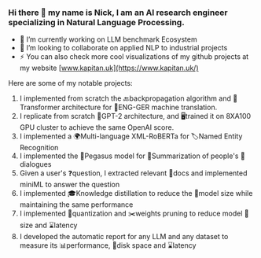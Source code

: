 ### Hi there 👋 my name is Nick, I am an AI research engineer specializing in Natural Language Processing.

- 🔭 I’m currently working on LLM benchmark Ecosystem
- 👯 I’m looking to collaborate on applied NLP to industrial projects
- ⚡ You can also check more cool visualizations  of my github projects at my website [www.kapitan.uk](https://www.kapitan.uk/)

Here are some of my notable projects:
1. I implemented from scratch the 🔙backpropagation algorithm and 🤖Transformer architecture for 🔄ENG-GER machine translation.
2. I replicate from scratch 📐GPT-2 architecture, and 🖥️trained it on 8XA100 GPU cluster to achieve the same OpenAI score.
3. I implemented a 🌍Multi-language XML-RoBERTa for 🏷️Named Entity Recognition
4. I implemented the 🐎Pegasus model for 📝Summarization of people's 💬dialogues
5. Given a user's ❓question, I extracted relevant 📂docs and implemented miniML to answer the question
6. I implemented 🎓Knowledge distillation to reduce the 🍃model size while maintaining the same performance
7. I implemented 🎯quantization and ✂️weights pruning to reduce model 💾size and ⌛latency
8. I developed the automatic report for any LLM and any dataset to measure its 📊performance, 💽disk space and ⌛latency

